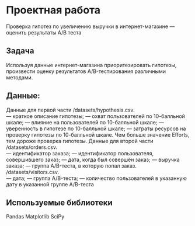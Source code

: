 # Проектная работа
Проверка гипотез по увеличению выручки в интернет-магазине —
оценить результаты A/B теста
## Задача
Используя данные интернет-магазина приоритезировать гипотезы, произвести оценку результатов A/B-тестирования различными методами.
## Данные:
Данные для первой части
 /datasets/hypothesis.csv.  
— краткое описание гипотезы;
— охват пользователей по 10-балльной шкале;
— влияние на пользователей по 10-балльной шкале;
— уверенность в гипотезе по 10-балльной шкале;
— затраты ресурсов на проверку гипотезы по 10-балльной шкале. Чем больше значение Efforts, тем дороже проверка гипотезы.
Данные для второй части
 /datasets/orders.csv.  
— идентификатор заказа;
— идентификатор пользователя, совершившего заказ;
— дата, когда был совершён заказ;
— выручка заказа;
— группа A/B-теста, в которую попал заказ.
 /datasets/visitors.csv.  
— дата;
— группа A/B-теста;
— количество пользователей в указанную дату в указанной группе A/B-теста
 
## Используемые библиотеки
Pandas
Matplotlib
SciPy
